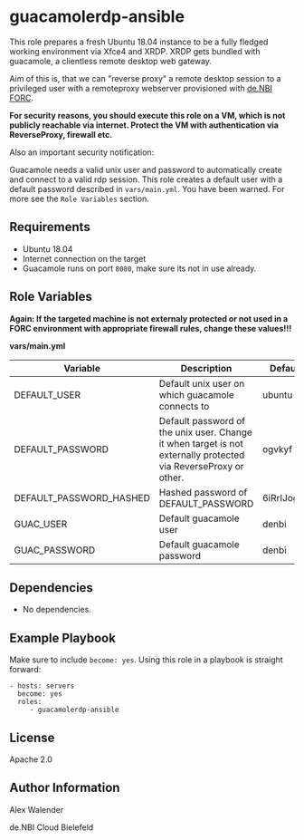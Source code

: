 guacamolerdp-ansible
=========

This role prepares a fresh Ubuntu 18.04 instance to be a fully fledged working environment via Xfce4 and XRDP.
XRDP gets bundled with guacamole, a clientless remote desktop web gateway.

Aim of this is, that we can "reverse proxy" a remote desktop session to a privileged user with a remoteproxy webserver
provisioned with [de.NBI FORC](https://github.com/deNBI/simpleVMWebGateway).

**For security reasons, you should execute this role on a VM, which is not publicly reachable via internet. Protect the VM with authentication via ReverseProxy, firewall etc.**

Also an important security notification:

Guacamole needs a valid unix user and password to automatically create and connect to a valid rdp session.
This role creates a default user with a default password described in `vars/main.yml`. You have been warned.
For more see the `Role Variables` section.

Requirements
------------

* Ubuntu 18.04
* Internet connection on the target
* Guacamole runs on port `8080`, make sure its not in use already.

Role Variables
--------------

**Again: If the targeted machine is not externaly protected or not used in a FORC environment with appropriate firewall rules, change these values!!!**

**vars/main.yml**

| Variable                  | Description           | Default                                                                       | Mandatory |
| -------------             |-------------          |            -----                                                              |     ---   |
| DEFAULT_USER           | Default unix user on which guacamole connects to |                ubuntu                                                    | Yes       |
| DEFAULT_PASSWORD              | Default password of the unix user. Change it when target is not externally protected via ReverseProxy or other.                                  |        ogvkyf                       | Yes       |
| DEFAULT_PASSWORD_HASHED         | Hashed password of DEFAULT_PASSWORD      |    $6$iRrIJogr...    |   Yes     |
| GUAC_USER        | Default guacamole user                 | denbi      | Yes       |
| GUAC_PASSWORD         | Default guacamole password                        | denbi                          | Yes       |


Dependencies
------------

* No dependencies.

Example Playbook
----------------

Make sure to include `become: yes`. Using this role in a playbook is straight forward:

    - hosts: servers
      become: yes
      roles:
         - guacamolerdp-ansible

License
-------

Apache 2.0

Author Information
------------------

Alex Walender

de.NBI Cloud Bielefeld
